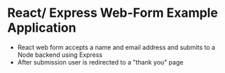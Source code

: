 # React/ Express Web-Form Example Application

- React web form accepts a name and email address and submits to a Node backend using Express
- After submission user is redirected to a "thank you" page

